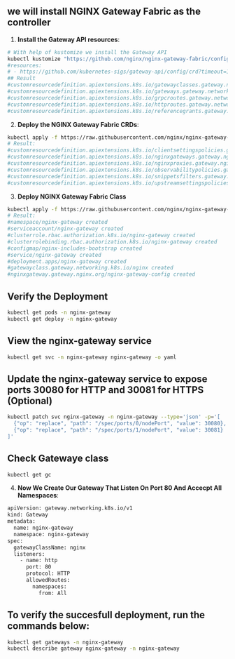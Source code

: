 ## we will install NGINX Gateway Fabric as the controller 

1. **Install the Gateway API resources**:
```bash
# With help of kustomize we install the Gateway API
kubectl kustomize "https://github.com/nginx/nginx-gateway-fabric/config/crd/gateway-api/standard?ref=v1.5.1" | kubectl apply -f -
#resources:
# - https://github.com/kubernetes-sigs/gateway-api/config/crd?timeout=120&ref=v1.3.0
## Result
#customresourcedefinition.apiextensions.k8s.io/gatewayclasses.gateway.networking.k8s.io created
#customresourcedefinition.apiextensions.k8s.io/gateways.gateway.networking.k8s.io created
#customresourcedefinition.apiextensions.k8s.io/grpcroutes.gateway.networking.k8s.io created
#customresourcedefinition.apiextensions.k8s.io/httproutes.gateway.networking.k8s.io created
#customresourcedefinition.apiextensions.k8s.io/referencegrants.gateway.networking.k8s.io created
```
2. **Deploy the NGINX Gateway Fabric CRDs**:
```bash
kubectl apply -f https://raw.githubusercontent.com/nginx/nginx-gateway-fabric/v1.6.1/deploy/crds.yaml
# Result:
#customresourcedefinition.apiextensions.k8s.io/clientsettingspolicies.gateway.nginx.org created
#customresourcedefinition.apiextensions.k8s.io/nginxgateways.gateway.nginx.org created
#customresourcedefinition.apiextensions.k8s.io/nginxproxies.gateway.nginx.org created
#customresourcedefinition.apiextensions.k8s.io/observabilitypolicies.gateway.nginx.org created
#customresourcedefinition.apiextensions.k8s.io/snippetsfilters.gateway.nginx.org created
#customresourcedefinition.apiextensions.k8s.io/upstreamsettingspolicies.gateway.nginx.org created
```

3. **Deploy NGINX Gateway Fabric Class**
```bash
kubectl apply -f https://raw.githubusercontent.com/nginx/nginx-gateway-fabric/v1.6.1/deploy/nodeport/deploy.yaml
# Result:
#namespace/nginx-gateway created
#serviceaccount/nginx-gateway created
#clusterrole.rbac.authorization.k8s.io/nginx-gateway created
#clusterrolebinding.rbac.authorization.k8s.io/nginx-gateway created
#configmap/nginx-includes-bootstrap created
#service/nginx-gateway created
#deployment.apps/nginx-gateway created
#gatewayclass.gateway.networking.k8s.io/nginx created
#nginxgateway.gateway.nginx.org/nginx-gateway-config created
```

## Verify the Deployment
```bash
kubectl get pods -n nginx-gateway
kubectl get deploy -n nginx-gateway
```

## View the nginx-gateway service
```bash
kubectl get svc -n nginx-gateway nginx-gateway -o yaml
```

## Update the nginx-gateway service to expose ports 30080 for HTTP and 30081 for HTTPS (Optional)
```bash
kubectl patch svc nginx-gateway -n nginx-gateway --type='json' -p='[
  {"op": "replace", "path": "/spec/ports/0/nodePort", "value": 30080},
  {"op": "replace", "path": "/spec/ports/1/nodePort", "value": 30081}
]'

```
## Check Gatewaye class 
```bash
kubectl get gc
```
4. **Now We Create Our Gateway That Listen On Port 80 And Accecpt All Namespaces**:

```bash
apiVersion: gateway.networking.k8s.io/v1
kind: Gateway
metadata:
  name: nginx-gateway
  namespace: nginx-gateway
spec:
  gatewayClassName: nginx
  listeners:
    - name: http
      port: 80
      protocol: HTTP
      allowedRoutes: 
        namespaces: 
          from: All
```
## To verify the succesfull deployment, run the commands below:
```bash
kubectl get gateways -n nginx-gateway
kubectl describe gateway nginx-gateway -n nginx-gateway
```
